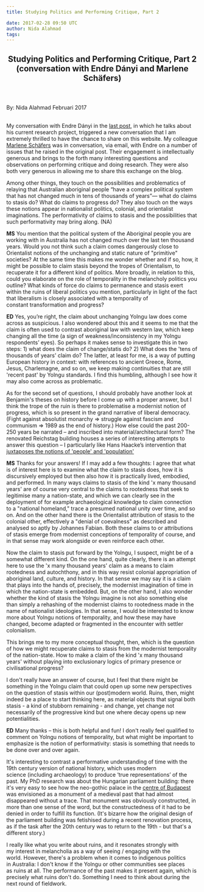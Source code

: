 ```yaml
---
title: Studying Politics and Performing Critique, Part 2 

date: 2017-02-28 09:50 UTC
author: Nida Alahmad
tags:
---
```


<article class="article">
  <header class="title">
    <h1>Studying Politics and Performing Critique, Part 2 (conversation with
Endre Dányi and Marlene Schäfers)</h1>
  </header>
  <footer class="date">
    <time datetime="2/28/2017">By: Nida Alahmad Februari 2017</time>
  </footer>
  <div class="line">&nbsp;</div>
  <div class="body">
    <p>My conversation with Endre Dányi in the <a href="http://www.performing-a-state.ugent.be/blog/studying-politics-and-performing-critique-among-normative-and-political-ruins.html" class="underline">last post</a>, in which he talks about his current research project, triggered a new conversation that I am extremely thrilled to have the chance to share on this website. My colleague <a href="http://www.menarg.ugent.be/staff/marlene-schaefers" class="underline">Marlene Schäfers</a>  was in conversation, via email, with Endre on a number of issues that he raised in the original post. Their engagement is intellectually generous and brings to the forth many interesting questions and observations on performing critique and doing research. They were also both very generous in allowing me to share this exchange on the blog.</p>
    <p>Among other things, they touch on the possibilities and problematics of relaying that Australian aboriginal people “have a complex political system that has not changed much in tens of thousands of years”— what do claims to stasis do? What do claims to progress do? They also touch on the ways these notions appear in nationalist politics, colonial, and orientalist imaginations. The performativity of claims to stasis and the possibilities that such performativity may bring along. (NA)</p>
    <p><strong>MS</strong> You mention that the political system of the Aboriginal people you are working with in Australia has not changed much over the last ten thousand years. Would you not think such a claim comes dangerously close to Orientalist notions of the unchanging and static nature of "primitive" societies? At the same time this makes me wonder whether and if so, how, it might be possible to claim stasis beyond the tropes of Orientalism, to recuperate it for a different kind of politics. More broadly, in relation to this, could you elaborate on the role of temporality in the melancholy politics you outline? What kinds of force do claims to permanence and stasis exert within the ruins of liberal politics you mention, particularly in light of the fact that liberalism is closely associated with a temporality of constant transformation and progress?</p>
    <p><strong>ED</strong> Yes, you’re right, the claim about unchanging Yolngu law does come across as suspicious. I also wondered about this and it seems to me that the claim is often used to contrast aboriginal law with western law, which keep changing all the time (a sign of weakness/inconsistency in my Yolngu respondents’ eyes). So perhaps it makes sense to investigate this in two steps: 1) what does the claim of change/statis do? 2) What does the 'tens of thousands of years' claim do? The latter, at least for me, is a way of putting European history in context: with references to ancient Greece, Rome, Jesus, Charlemagne, and so on, we keep making continuities that are still 'recent past' by Yolngu standards. I find this humbling, although I see how it may also come across as problematic.</p>
    <p>As for the second set of questions, I should probably have another look at Benjamin's theses on history before I come up with a proper answer, but I think the trope of the ruin is there to problematise a modernist notion of progress, which is so present in the grand narrative of liberal democracy. (Fight against absolutist monarchy => struggle against fascism and communism => 1989 as the end of history.) How else could the past 200-250 years be narrated – and inscribed into material/architectural form? The renovated Reichstag building houses a series of interesting attempts to answer this question – I particularly like Hans Haacke’s intervention that <a href="http://www.mitpressjournals.org/doi/abs/10.1162/1526381041887448?journalCode=grey#.WLFp-hIrIWo" class="underline">juxtaposes the notions of 'people' and 'population'</a></p>
    <p><strong>MS</strong> Thanks for your answers! If I may add a few thoughts: I agree that what is of interest here is to examine what the claim to stasis does, how it is discursively employed but then also how it is practically lived, embodied, and performed. In many ways claims to stasis of the kind 'x many thousand years' are of course very central to the claims to rootedness that seek to legitimise many a nation-state, and which we can clearly see in the deployment of for example archaeological knowledge to claim connection to a "national homeland," trace a presumed national unity over time, and so on. And on the other hand there is the Orientalist attribution of stasis to the colonial other, effectively a "denial of coevalness" as described and analysed so aptly by Johannes Fabian. Both these claims to or attributions of stasis emerge from modernist conceptions of temporality of course, and in that sense may work alongside or even reinforce each other.</p>
    <p>Now the claim to stasis put forward by the Yolngu, I suspect, might be of a somewhat different kind. On the one hand, quite clearly, there is an attempt here to use the 'x many thousand years' claim as a means to claim rootedness and autochthony, and in this way resist colonial appropriation of aboriginal land, culture, and history. In that sense we may say it is a claim that plays into the hands of, precisely, the modernist imagination of time in which the nation-state is embedded. But, on the other hand, I also wonder whether the kind of stasis the Yolngu imagine is not also something else than simply a rehashing of the modernist claims to rootedness made in the name of nationalist ideologies. In that sense, I would be interested to know more about Yolngu notions of temporality, and how these may have changed, become adapted or fragmented in the encounter with settler colonialism.</p>
    <p>This brings me to my more conceptual thought, then, which is the question of how we might recuperate claims to stasis from the modernist temporality of the nation-state. How to make a claim of the kind 'x many thousand years' without playing into exclusionary logics of primary presence or civilisational progress?</p>
    <p>I don't really have an answer of course, but I feel that there might be something in the Yolngu claim that could open up some new perspectives on the question of stasis within our (post)modern world. Ruins, then, might indeed be a place to start thinking here, as material objects that signal both stasis - a kind of stubborn remaining - and change, yet change not necessarily of the progressive kind but one where decay opens up new potentialities.</p>
    <p><strong>ED</strong> Many thanks – this is both helpful and fun! I don't really feel qualified to comment on Yolngu notions of temporality, but what might be important to emphasize is the notion of performativity: stasis is something that needs to be done over and over again.</p>
    <p>It's interesting to contrast a performative understanding of time with the 19th century version of national history, which uses modern science (including archaeology) to produce ‘true representations’ of the past. My PhD research was about the Hungarian parliament building: there it's very easy to see how the neo-gothic palace in the <a href="http://www.parlament.hu" class="underline">centre of Budapest</a>  was envisioned as a monument of a medieval past that had almost disappeared without a trace. That monument was obviously constructed, in more than one sense of the word, but the constructedness of it had to be denied in order to fulfill its function. (It's bizarre how the original design of the parliament building was fetishised during a recent renovation process, as if the task after the 20th century was to return to the 19th - but that's a different story.)</p>
    <p>I really like what you write about ruins, and it resonates strongly with my interest in melancholia as a way of seeing / engaging with the world. However, there's a problem when it comes to indigenous politics in Australia: I don't know if the Yolngu or other communities see places as ruins at all. The performance of the past makes it present again, which is precisely what ruins don't do. Something I need to think about during the next round of fieldwork.</p>
  </div>
</article>

